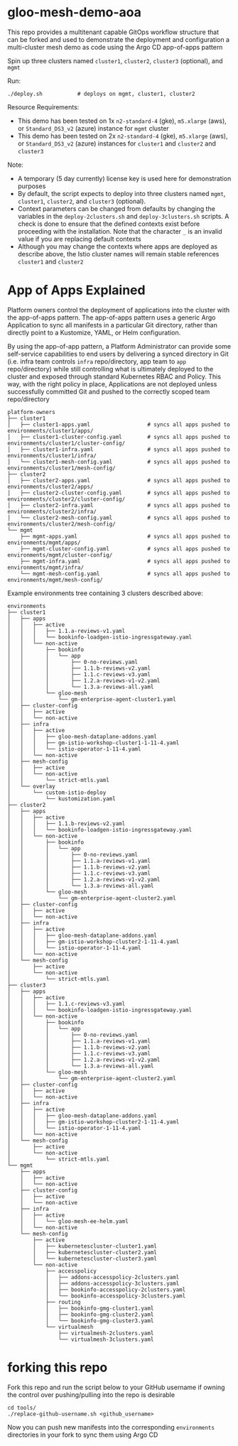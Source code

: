 # gloo-mesh-demo-aoa
This repo provides a multitenant capable GitOps workflow structure that can be forked and used to demonstrate the deployment and configuration a multi-cluster mesh demo as code using the Argo CD app-of-apps pattern
 
Spin up three clusters named `cluster1`, `cluster2`, `cluster3` (optional), and `mgmt`

Run:
```
./deploy.sh           # deploys on mgmt, cluster1, cluster2
```

Resource Requirements:
- This demo has been tested on 1x `n2-standard-4` (gke), `m5.xlarge` (aws), or `Standard_DS3_v2` (azure) instance for `mgmt` cluster
- This demo has been tested on 2x `n2-standard-4` (gke), `m5.xlarge` (aws), or `Standard_DS3_v2` (azure) instances for `cluster1` and `cluster2` and `cluster3`

Note:
- A temporary (5 day currently) license key is used here for demonstration purposes
- By default, the script expects to deploy into three clusters named `mgmt`, `cluster1`, `cluster2`, and `cluster3` (optional). 
- Context parameters can be changed from defaults by changing the variables in the `deploy-2clusters.sh` and `deploy-3clusters.sh` scripts. A check is done to ensure that the defined contexts exist before proceeding with the installation. Note that the character `_` is an invalid value if you are replacing default contexts
- Although you may change the contexts where apps are deployed as describe above, the Istio cluster names will remain stable references `cluster1` and `cluster2`

# App of Apps Explained
Platform owners control the deployment of applications into the cluster with the app-of-apps pattern. The app-of-apps pattern uses a generic Argo Application to sync all manifests in a particular Git directory, rather than directly point to a Kustomize, YAML, or Helm configuration.

By using the app-of-app pattern, a Platform Administrator can provide some self-service capabilities to end users by delivering a synced directory in Git (i.e. infra team controls `infra` repo/directory, app team to `app` repo/directory) while still controlling what is ultimately deployed to the cluster and exposed through standard Kubernetes RBAC and Policy. This way, with the right policy in place, Applications are not deployed unless successfully committed Git and pushed to the correctly scoped team repo/directory
```
platform-owners
├── cluster1
│   ├── cluster1-apps.yaml                  # syncs all apps pushed to environments/cluster1/apps/
│   ├── cluster1-cluster-config.yaml        # syncs all apps pushed to environments/cluster1/cluster-config/
│   ├── cluster1-infra.yaml                 # syncs all apps pushed to environments/cluster1/infra/
│   └── cluster1-mesh-config.yaml           # syncs all apps pushed to environments/cluster1/mesh-config/
├── cluster2
│   ├── cluster2-apps.yaml                  # syncs all apps pushed to environments/cluster2/apps/
│   ├── cluster2-cluster-config.yaml        # syncs all apps pushed to environments/cluster2/cluster-config/
│   ├── cluster2-infra.yaml                 # syncs all apps pushed to environments/cluster2/infra/
│   └── cluster2-mesh-config.yaml           # syncs all apps pushed to environments/cluster2/mesh-config/
└── mgmt
    ├── mgmt-apps.yaml                      # syncs all apps pushed to environments/mgmt/apps/
    ├── mgmt-cluster-config.yaml            # syncs all apps pushed to environments/mgmt/cluster-config/
    ├── mgmt-infra.yaml                     # syncs all apps pushed to environments/mgmt/infra/
    └── mgmt-mesh-config.yaml               # syncs all apps pushed to environments/mgmt/mesh-config/
```

Example environments tree containing 3 clusters described above:
```
environments
├── cluster1
│   ├── apps
│   │   ├── active
│   │   │   ├── 1.1.a-reviews-v1.yaml
│   │   │   └── bookinfo-loadgen-istio-ingressgateway.yaml
│   │   └── non-active
│   │       ├── bookinfo
│   │       │   └── app
│   │       │       ├── 0-no-reviews.yaml
│   │       │       ├── 1.1.b-reviews-v2.yaml
│   │       │       ├── 1.1.c-reviews-v3.yaml
│   │       │       ├── 1.2.a-reviews-v1-v2.yaml
│   │       │       └── 1.3.a-reviews-all.yaml
│   │       └── gloo-mesh
│   │           └── gm-enterprise-agent-cluster1.yaml
│   ├── cluster-config
│   │   ├── active
│   │   └── non-active
│   ├── infra
│   │   ├── active
│   │   │   ├── gloo-mesh-dataplane-addons.yaml
│   │   │   ├── gm-istio-workshop-cluster1-1-11-4.yaml
│   │   │   └── istio-operator-1-11-4.yaml
│   │   └── non-active
│   ├── mesh-config
│   │   ├── active
│   │   └── non-active
│   │       └── strict-mtls.yaml
│   └── overlay
│       └── custom-istio-deploy
│           └── kustomization.yaml
├── cluster2
│   ├── apps
│   │   ├── active
│   │   │   ├── 1.1.b-reviews-v2.yaml
│   │   │   └── bookinfo-loadgen-istio-ingressgateway.yaml
│   │   └── non-active
│   │       ├── bookinfo
│   │       │   └── app
│   │       │       ├── 0-no-reviews.yaml
│   │       │       ├── 1.1.a-reviews-v1.yaml
│   │       │       ├── 1.1.b-reviews-v2.yaml
│   │       │       ├── 1.1.c-reviews-v3.yaml
│   │       │       ├── 1.2.a-reviews-v1-v2.yaml
│   │       │       └── 1.3.a-reviews-all.yaml
│   │       └── gloo-mesh
│   │           └── gm-enterprise-agent-cluster2.yaml
│   ├── cluster-config
│   │   ├── active
│   │   └── non-active
│   ├── infra
│   │   ├── active
│   │   │   ├── gloo-mesh-dataplane-addons.yaml
│   │   │   ├── gm-istio-workshop-cluster2-1-11-4.yaml
│   │   │   └── istio-operator-1-11-4.yaml
│   │   └── non-active
│   └── mesh-config
│       ├── active
│       └── non-active
│           └── strict-mtls.yaml
├── cluster3
│   ├── apps
│   │   ├── active
│   │   │   ├── 1.1.c-reviews-v3.yaml
│   │   │   └── bookinfo-loadgen-istio-ingressgateway.yaml
│   │   └── non-active
│   │       ├── bookinfo
│   │       │   └── app
│   │       │       ├── 0-no-reviews.yaml
│   │       │       ├── 1.1.a-reviews-v1.yaml
│   │       │       ├── 1.1.b-reviews-v2.yaml
│   │       │       ├── 1.1.c-reviews-v3.yaml
│   │       │       ├── 1.2.a-reviews-v1-v2.yaml
│   │       │       └── 1.3.a-reviews-all.yaml
│   │       └── gloo-mesh
│   │           └── gm-enterprise-agent-cluster2.yaml
│   ├── cluster-config
│   │   ├── active
│   │   └── non-active
│   ├── infra
│   │   ├── active
│   │   │   ├── gloo-mesh-dataplane-addons.yaml
│   │   │   ├── gm-istio-workshop-cluster2-1-11-4.yaml
│   │   │   └── istio-operator-1-11-4.yaml
│   │   └── non-active
│   └── mesh-config
│       ├── active
│       └── non-active
│           └── strict-mtls.yaml
└── mgmt
    ├── apps
    │   ├── active
    │   └── non-active
    ├── cluster-config
    │   ├── active
    │   └── non-active
    ├── infra
    │   ├── active
    │   │   └── gloo-mesh-ee-helm.yaml
    │   └── non-active
    └── mesh-config
        ├── active
        │   ├── kubernetescluster-cluster1.yaml
        │   ├── kubernetescluster-cluster2.yaml
        │   └── kubernetescluster-cluster3.yaml
        └── non-active
            ├── accesspolicy
            │   ├── addons-accesspolicy-2clusters.yaml
            │   ├── addons-accesspolicy-3clusters.yaml
            │   ├── bookinfo-accesspolicy-2clusters.yaml
            │   └── bookinfo-accesspolicy-3clusters.yaml
            ├── routing
            │   ├── bookinfo-gmg-cluster1.yaml
            │   ├── bookinfo-gmg-cluster2.yaml
            │   └── bookinfo-gmg-cluster3.yaml
            └── virtualmesh
                ├── virtualmesh-2clusters.yaml
                └── virtualmesh-3clusters.yaml
```

# forking this repo
Fork this repo and run the script below to your GitHub username if owning the control over pushing/pulling into the repo is desirable
```
cd tools/
./replace-github-username.sh <github_username>
```
Now you can push new manifests into the corresponding `environments` directories in your fork to sync them using Argo CD
